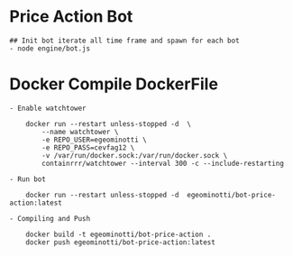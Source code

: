 # Price Action Bot

    ## Init bot iterate all time frame and spawn for each bot
    - node engine/bot.js    

# Docker Compile DockerFile

    - Enable watchtower
         
        docker run --restart unless-stopped -d  \
            --name watchtower \
            -e REPO_USER=egeominotti \
            -e REPO_PASS=cevfag12 \
            -v /var/run/docker.sock:/var/run/docker.sock \
            containrrr/watchtower --interval 300 -c --include-restarting

    - Run bot

        docker run --restart unless-stopped -d  egeominotti/bot-price-action:latest

    - Compiling and Push

        docker build -t egeominotti/bot-price-action .
        docker push egeominotti/bot-price-action:latest
